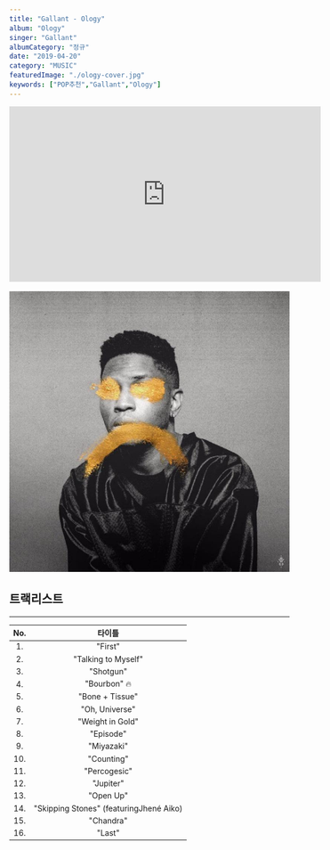 ```yaml
---
title: "Gallant - Ology"
album: "Ology"
singer: "Gallant"
albumCategory: "정규"
date: "2019-04-20"
category: "MUSIC"
featuredImage: "./ology-cover.jpg"
keywords: ["POP추천","Gallant","Ology"]
---
```


<iframe width="560" height="315" src="https://www.youtube.com/embed/videoseries?list=OLAK5uy_liofByA1t2rSwG4b5qR5NztGoeKi5c62Y" frameborder="0" allow="accelerometer; autoplay; encrypted-media; gyroscope; picture-in-picture" allowfullscreen></iframe>

<br>

![커버](./ology-cover.jpg)

## 트랙리스트

---

| No. |                  타이틀                      |
|:--------:|:---------------------------------------:|
|    1.    |                 "First"                 |
|    2.    |           "Talking to Myself"           |
|    3.    |                "Shotgun"                |
|    4.    |                "Bourbon" 🔥            |
|    5.    |             "Bone + Tissue"             |
|    6.    |              "Oh, Universe"             |
|    7.    |             "Weight in Gold"            |
|    8.    |                "Episode"                |
|    9.    |                "Miyazaki"               |
|    10.   |                "Counting"               |
|    11.   |               "Percogesic"              |
|    12.   |                "Jupiter"                |
|    13.   |                "Open Up"                |
|    14.   | "Skipping Stones" (featuringJhené Aiko) |
|    15.   |                "Chandra"                |
|    16.   |                  "Last"                 |